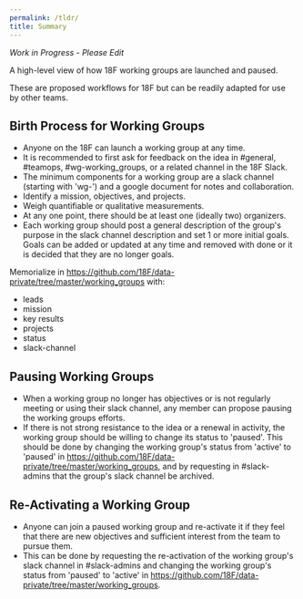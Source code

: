 ```yaml
---
permalink: /tldr/
title: Summary
---
```

_Work in Progress - Please Edit_

A high-level view of how 18F working groups are launched and paused.

These are proposed workflows for 18F but can be readily adapted for use by other teams.  

## Birth Process for Working Groups 
* Anyone on the 18F can launch a working group at any time.  
* It is recommended to first ask for feedback on the idea in #general, #teamops, #wg-working_groups, or a related channel in the 18F Slack.  
* The minimum components for a working group are a slack channel (starting with 'wg-') and a google document for notes and collaboration.  
* Identify a mission, objectives, and projects.  
* Weigh quantifiable or qualitative measurements.  
* At any one point, there should be at least one (ideally two) organizers.   
* Each working group should post a general description of the group's purpose in the slack channel description and set 1 or more initial goals.  Goals can be added or updated at any time and removed with done or it is decided that they are no longer goals.

Memorialize in https://github.com/18F/data-private/tree/master/working_groups with:  

* leads
* mission
* key results 
* projects
* status
* slack-channel

## Pausing Working Groups
* When a working group no longer has objectives or is not regularly meeting or using their slack channel, any member can propose pausing the working groups efforts.   
* If there is not strong resistance to the idea or a renewal in activity, the working group should be willing to change its status to 'paused'.  This should be done by changing the working group's status from 'active' to 'paused' in https://github.com/18F/data-private/tree/master/working_groups, and by requesting in #slack-admins that the group's slack channel be archived.  

## Re-Activating a Working Group
* Anyone can join a paused working group and re-activate it if they feel that there are new objectives and sufficient interest from the team to pursue them.  
* This can be done by requesting the re-activation of the working group's slack channel in #slack-admins and changing the working group's status from 'paused' to 'active' in https://github.com/18F/data-private/tree/master/working_groups.  

